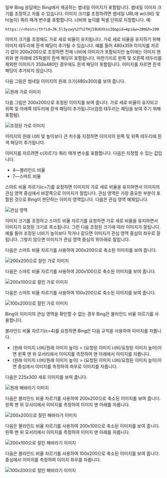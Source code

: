 일부 Bing 응답에는 Bing에서 제공하는 썸네일 이미지가 포함됩니다. 썸네일 이미지 크기를 조정하고 자를 수 있습니다. 이미지 크기를 조정하려면 썸네일 URL에 w(너비) 및 h(높이) 쿼리 매개 변수를 포함합니다. 너비와 높이를 픽셀 단위로 지정합니다. 예:  
  
`https://<host>/th?id=JN.5l3yzwy%2f%2fHj59U6XhssIQ&pid=Api&w=200&h=200`  
  
이미지 크기를 조정해도 가로 세로 비율이 유지됩니다. 가로 세로 비율을 유지하기 위해 이미지 테두리에 흰색 패딩이 추가될 수 있습니다. 예를 들어 480x359 이미지를 자르기 없이 200x200으로 조정하면 전체 너비에 이미지가 포함되지만 높이에는 이미지 맨 위와 맨 아래에 25픽셀의 흰색 패딩이 포함됩니다. 마찬가지로 왼쪽 및 오른쪽 테두리를 제외한 이미지가 359x480인 경우에도 흰색 패딩이 포함됩니다. 이미지를 자르면 흰색 패딩이 추가되지 않습니다.  
  
다음 그림은 썸네일 이미지의 원래 크기(480x300)를 보여 줍니다.  
  
![원래 가로 이미지](./media/cognitive-services-bing-resize-crop/bing-resize-crop-landscape.PNG)  
  
다음 그림은 200x200으로 조정된 이미지를 보여 줍니다. 가로 세로 비율이 유지되고 위쪽 및 아래쪽 테두리에 흰색 패딩이 추가됩니다(검정 테두리는 패딩을 보여 주기 위해 포함됨).  
  
![조정된 가로 이미지](./media/cognitive-services-bing-resize-crop/bing-resize-crop-landscape-resized.PNG)  
  
이미지의 원래 너비 및 높이보다 큰 치수를 지정하면 이미지의 왼쪽 및 위쪽 테두리에 흰색 패딩이 추가됩니다.  
  
이미지를 자르려면 c(자르기) 쿼리 매개 변수를 포함합니다. 다음은 지정할 수 있는 값입니다.  
  
- 4&mdash;블라인드 비율  
- 7&mdash;스마트 비율  
  
스마트 비율 자르기(c=7)를 요청하면 이미지의 가로 세로 비율을 유지하면서 이미지의 관심 영역 중심에서 바깥쪽으로 이미지가 잘립니다. 관심 영역은 가장 중요한 부분이 포함된 것으로 Bing이 판단하는 이미지 영역입니다. 다음은 관심 영역 예제입니다.  
  
![관심 영역](./media/cognitive-services-bing-resize-crop/bing-resize-crop-regionofinterest.PNG)

이미지 크기를 조정하고 스마트 비율 자르기를 요청하면 가로 세로 비율을 유지하면서 이미지가 요청된 크기로 축소됩니다. 그런 다음 조정된 크기에 따라 이미지가 잘립니다. 예를 들어 조정된 너비가 높이보다 작거나 같으면 이미지가 관심 영역 중심의 좌우로 잘립니다. 그렇지 않으면 이미지가 관심 영역 중심의 위아래로 잘립니다.  
  
다음은 스마트 비율 자르기를 사용하여 200x200으로 축소된 이미지를 보여 줍니다.  
  
![200x200으로 잘린 가로 이미지](./media/cognitive-services-bing-resize-crop/bing-resize-crop-landscape200x200c7.PNG)
  
다음은 스마트 비율 자르기를 사용하여 200x100으로 축소된 이미지를 보여 줍니다.  
   
![200x100으로 잘린 가로 이미지](./media/cognitive-services-bing-resize-crop/bing-resize-crop-landscape200x100c7.PNG)
  
다음은 스마트 비율 자르기를 사용하여 100x200으로 축소된 이미지를 보여 줍니다.  
  
![100x200으로 잘린 가로 이미지](./media/cognitive-services-bing-resize-crop/bing-resize-crop-landscape100x200c7.PNG)
  
Bing이 이미지의 관심 영역을 확인할 수 없는 경우 Bing은 블라인드 비율 자르기를 사용합니다.  
  
블라인드 비율 자르기(c=4)를 요청하면 Bing은 다음 규칙을 사용하여 이미지를 자릅니다.  
  
- (원래 이미지 너비/원래 이미지 높이) < (요청된 이미지 너비/요청된 이미지 높이)이면 왼쪽 맨 위 모서리에서 이미지를 측정하여 맨 아래에서 이미지를 자릅니다.  
- (원래 이미지 너비/원래 이미지 높이) > (요청된 이미지 너비/요청된 이미지 높이)이면 중심에서 이미지를 측정하여 좌우로 이미지를 자릅니다.  
  
다음은 225x300 세로 이미지를 보여 줍니다.  
  
![원래 해바라기 이미지](./media/cognitive-services-bing-resize-crop/bing-resize-crop-sunflower.PNG)
  
다음은 블라인드 비율 자르기를 사용하여 200x200으로 축소된 이미지를 보여 줍니다. 왼쪽 맨 위 모서리에서 이미지를 측정하여 이미지 맨 아래를 자릅니다.  
  
![200x200으로 잘린 해바라기 이미지](./media/cognitive-services-bing-resize-crop/bing-resize-crop-sunflower200x200c4.PNG)
  
다음은 블라인드 비율 자르기를 사용하여 200x100으로 축소된 이미지를 보여 줍니다. 왼쪽 맨 위 모서리에서 이미지를 측정하여 이미지 맨 아래를 자릅니다.  
  
![200x100으로 잘린 해바라기 이미지](./media/cognitive-services-bing-resize-crop/bing-resize-crop-sunflower200x100c4.PNG)
  
다음은 블라인드 비율 자르기를 사용하여 100x200으로 축소된 이미지를 보여 줍니다. 중심에서 이미지를 측정하여 이미지 좌우를 자릅니다.  
  
![100x200으로 잘린 해바라기 이미지](./media/cognitive-services-bing-resize-crop/bing-resize-crop-sunflower100x200c4.PNG)
